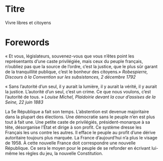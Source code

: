 # Titre

Vivre libres et citoyens

# Forewords

« Et vous, législateurs, souvenez-vous que vous n’êtes point les représentants d’une caste privilégiée, mais ceux du peuple français, n’oubliez pas que la source de l’ordre, c’est la justice, que le plus sûr garant de la tranquillité publique, c’est le bonheur des citoyens.»
*Robespierre, Discours à la Convention sur les subsistances, 2 décembre 1792*

« Sans l’autorité d’un seul, il y aurait la lumière, il y aurait la vérité, il y aurait la justice. L’autorité d’un seul, c’est un crime. Ce que nous voulons, c’est l’autorité de tous. »
*Louise Michel, Plaidoirie devant la cour d’assises de la Seine, 22 juin 1883*

La 5e République a fait son temps. L’abstention est devenue majoritaire dans la plupart des élections. Une démocratie sans le peuple n’en est plus tout à fait une. Une petite caste de privilégiés, président-monarque à sa tête, désorganise l’État et dirige à son profit. Ce système dresse les Français les uns contre les autres. Il efface le peuple au profit d’une dérive autoritaire toujours plus marquée. La France d’aujourd’hui n’a plus le visage de 1958. À cette nouvelle France doit correspondre une nouvelle République. Ce sera le moyen pour le peuple de se refonder en écrivant lui-même les règles du jeu, la nouvelle Constitution.
